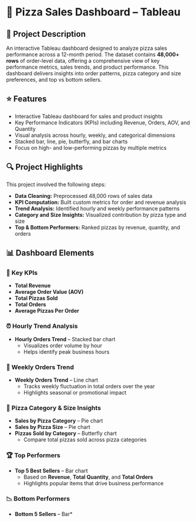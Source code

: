 # 🍕 Pizza Sales Dashboard – Tableau

## 📘 Project Description  
An interactive Tableau dashboard designed to analyze pizza sales performance across a 12-month period. The dataset contains **48,000+ rows** of order-level data, offering a comprehensive view of key performance metrics, sales trends, and product performance. This dashboard delivers insights into order patterns, pizza category and size preferences, and top vs bottom sellers.

## ⭐ Features  
* Interactive Tableau dashboard for sales and product insights  
* Key Performance Indicators (KPIs) including Revenue, Orders, AOV, and Quantity  
* Visual analysis across hourly, weekly, and categorical dimensions  
* Stacked bar, line, pie, butterfly, and bar charts  
* Focus on high- and low-performing pizzas by multiple metrics  

## 🔍 Project Highlights  
This project involved the following steps:  
* **Data Cleaning:** Preprocessed 48,000 rows of sales data  
* **KPI Computation:** Built custom metrics for order and revenue analysis  
* **Trend Analysis:** Identified hourly and weekly performance patterns  
* **Category and Size Insights:** Visualized contribution by pizza type and size  
* **Top & Bottom Performers:** Ranked pizzas by revenue, quantity, and orders  

## 📊 Dashboard Elements  

### 📌 Key KPIs  
* **Total Revenue**  
* **Average Order Value (AOV)**  
* **Total Pizzas Sold**  
* **Total Orders**  
* **Average Pizzas Per Order**

### ⏰ Hourly Trend Analysis  
* **Hourly Orders Trend** – Stacked bar chart  
  * Visualizes order volume by hour  
  * Helps identify peak business hours  

### 📆 Weekly Orders Trend  
* **Weekly Orders Trend** – Line chart  
  * Tracks weekly fluctuation in total orders over the year  
  * Highlights seasonal or promotional impact  

### 🍕 Pizza Category & Size Insights  
* **Sales by Pizza Category** – Pie chart  
* **Sales by Pizza Size** – Pie chart  
* **Pizzas Sold by Category** – Butterfly chart  
  * Compare total pizzas sold across pizza categories  

### 🏆 Top Performers  
* **Top 5 Best Sellers** – Bar chart  
  * Based on **Revenue**, **Total Quantity**, and **Total Orders**  
  * Highlights popular items that drive business performance  

### 📉 Bottom Performers  
* **Bottom 5 Sellers** – Bar*
